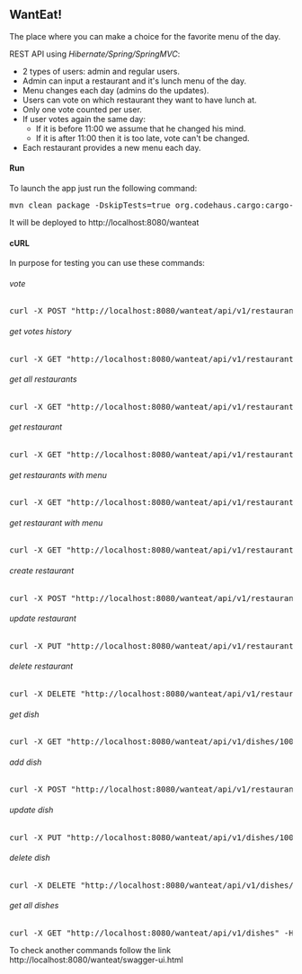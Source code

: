 ## **WantEat!**

The place where you can make a choice for the favorite menu of the day.

REST API using _Hibernate/Spring/SpringMVC_:
- 2 types of users: admin and regular users.
- Admin can input a restaurant and it's lunch menu of the day.
- Menu changes each day (admins do the updates).
- Users can vote on which restaurant they want to have lunch at.
- Only one vote counted per user.
- If user votes again the same day:
   - If it is before 11:00 we assume that he changed his mind.
   - If it is after 11:00 then it is too late, vote can't be changed.
- Each restaurant provides a new menu each day.

#### Run

To launch the app just run the following command:
<pre>mvn clean package -DskipTests=true org.codehaus.cargo:cargo-maven2-plugin:1.8.2:run</pre>

It will be deployed to http://localhost:8080/wanteat

#### cURL

In purpose for testing you can use these commands:

###### vote
<pre>curl -X POST "http://localhost:8080/wanteat/api/v1/restaurants/1003/vote" -H "accept: application/json" --user user@yandex.ru:password</pre>

###### get votes history
<pre>curl -X GET "http://localhost:8080/wanteat/api/v1/restaurants/votes-history" -H "accept: application/json" --user user@yandex.ru:password</pre>

###### get all restaurants
<pre>curl -X GET "http://localhost:8080/wanteat/api/v1/restaurants" -H "accept: application/json" --user user@yandex.ru:password</pre>

###### get restaurant
<pre>curl -X GET "http://localhost:8080/wanteat/api/v1/restaurants/1003" -H "accept: application/json" --user user@yandex.ru:password</pre>

###### get restaurants with menu
<pre>curl -X GET "http://localhost:8080/wanteat/api/v1/restaurants/with-menu" -H "accept: application/json" --user user@yandex.ru:password</pre>

###### get restaurant with menu
<pre>curl -X GET "http://localhost:8080/wanteat/api/v1/restaurants/1003/with-menu" -H "accept: application/json" --user user@yandex.ru:password</pre>

###### create restaurant
<pre>curl -X POST "http://localhost:8080/wanteat/api/v1/restaurants" -H "accept: application/json" -H "Content-Type: application/json" -d "{ \"address\": \"Address\", \"name\": \"Name\"}" --user admin@gmail.com:admin</pre>

###### update restaurant
<pre>curl -X PUT "http://localhost:8080/wanteat/api/v1/restaurants/1003" -H "accept: application/json" -H "Content-Type: application/json" -d "{ \"id\": 1003, \"name\": \"Paris\", \"address\": \"France\"}" --user admin@gmail.com:admin</pre>

###### delete restaurant
<pre>curl -X DELETE "http://localhost:8080/wanteat/api/v1/restaurants/1003" -H "accept: application/json" --user admin@gmail.com:admin</pre>

###### get dish
<pre>curl -X GET "http://localhost:8080/wanteat/api/v1/dishes/1007" -H "accept: application/json" --user user@yandex.ru:password</pre>

###### add dish
<pre>curl -X POST "http://localhost:8080/wanteat/api/v1/restaurants/1005/dishes" -H "accept: application/json" -H "Content-Type: application/json" -d "{ \"name\": \"Dish\", \"price\": 100, \"created\": \"2020-12-31\"}"  --user admin@gmail.com:admin</pre>

###### update dish
<pre>curl -X PUT "http://localhost:8080/wanteat/api/v1/dishes/1007" -H "accept: application/json" -H "Content-Type: application/json" -d "{ \"created\": \"2020-12-31\", \"id\": 1007, \"name\": \"Updated\", \"price\": 500}"  --user admin@gmail.com:admin</pre>

###### delete dish
<pre>curl -X DELETE "http://localhost:8080/wanteat/api/v1/dishes/1010" -H "accept: application/json"  --user admin@gmail.com:admin</pre>

###### get all dishes
<pre>curl -X GET "http://localhost:8080/wanteat/api/v1/dishes" -H "accept: application/json"  --user admin@gmail.com:admin</pre>

To check another commands follow the link http://localhost:8080/wanteat/swagger-ui.html